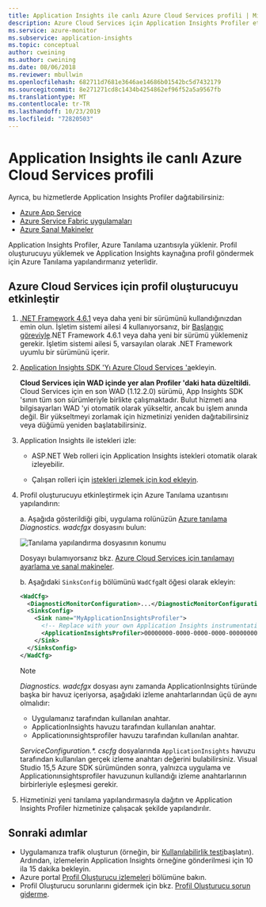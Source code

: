 ```yaml
---
title: Application Insights ile canlı Azure Cloud Services profili | Microsoft Docs
description: Azure Cloud Services için Application Insights Profiler etkinleştirin.
ms.service: azure-monitor
ms.subservice: application-insights
ms.topic: conceptual
author: cweining
ms.author: cweining
ms.date: 08/06/2018
ms.reviewer: mbullwin
ms.openlocfilehash: 682711d7681e3646ae14686b01542bc5d7432179
ms.sourcegitcommit: 8e271271cd8c1434b4254862ef96f52a5a9567fb
ms.translationtype: MT
ms.contentlocale: tr-TR
ms.lasthandoff: 10/23/2019
ms.locfileid: "72820503"
---
```

# <a name="profile-live-azure-cloud-services-with-application-insights"></a>Application Insights ile canlı Azure Cloud Services profili

Ayrıca, bu hizmetlerde Application Insights Profiler dağıtabilirsiniz:
* [Azure App Service](profiler.md?toc=/azure/azure-monitor/toc.json)
* [Azure Service Fabric uygulamaları](profiler-servicefabric.md?toc=/azure/azure-monitor/toc.json)
* [Azure Sanal Makineler](profiler-vm.md?toc=/azure/azure-monitor/toc.json)

Application Insights Profiler, Azure Tanılama uzantısıyla yüklenir. Profil oluşturucuyu yüklemek ve Application Insights kaynağına profil göndermek için Azure Tanılama yapılandırmanız yeterlidir.

## <a name="enable-profiler-for-azure-cloud-services"></a>Azure Cloud Services için profil oluşturucuyu etkinleştir
1. [.NET Framework 4.6.1](https://docs.microsoft.com/dotnet/framework/migration-guide/how-to-determine-which-versions-are-installed) veya daha yeni bir sürümünü kullandığınızdan emin olun. İşletim sistemi ailesi 4 kullanıyorsanız, bir [Başlangıç göreviyle](https://docs.microsoft.com/azure/cloud-services/cloud-services-dotnet-install-dotnet).NET Framework 4.6.1 veya daha yeni bir sürümü yüklemeniz gerekir. İşletim sistemi ailesi 5, varsayılan olarak .NET Framework uyumlu bir sürümünü içerir. 

1. [Application Insights SDK 'Yı Azure Cloud Services 'a](../../azure-monitor/app/cloudservices.md?toc=/azure/azure-monitor/toc.json)ekleyin.

    **Cloud Services için WAD içinde yer alan Profiler 'daki hata düzeltildi.** Cloud Services için en son WAD (1.12.2.0) sürümü, App Insights SDK 'sının tüm son sürümleriyle birlikte çalışmaktadır. Bulut hizmeti ana bilgisayarları WAD 'yi otomatik olarak yükseltir, ancak bu işlem anında değil. Bir yükseltmeyi zorlamak için hizmetinizi yeniden dağıtabilirsiniz veya düğümü yeniden başlatabilirsiniz.

1. Application Insights ile istekleri izle:

    * ASP.NET Web rolleri için Application Insights istekleri otomatik olarak izleyebilir.

    * Çalışan rolleri için [istekleri izlemek için kod ekleyin](profiler-trackrequests.md?toc=/azure/azure-monitor/toc.json).

1. Profil oluşturucuyu etkinleştirmek için Azure Tanılama uzantısını yapılandırın:

    a. Aşağıda gösterildiği gibi, uygulama rolünüzün [Azure tanılama](https://docs.microsoft.com/azure/monitoring-and-diagnostics/azure-diagnostics) *Diagnostics. wadcfgx* dosyasını bulun:  

      ![Tanılama yapılandırma dosyasının konumu](./media/profiler-cloudservice/cloudservice-solutionexplorer.png)  

      Dosyayı bulamıyorsanız bkz. [Azure Cloud Services için tanılamayı ayarlama ve sanal makineler](https://docs.microsoft.com/azure/vs-azure-tools-diagnostics-for-cloud-services-and-virtual-machines).

    b. Aşağıdaki `SinksConfig` bölümünü `WadCfg`alt öğesi olarak ekleyin:  

      ```xml
      <WadCfg>
        <DiagnosticMonitorConfiguration>...</DiagnosticMonitorConfiguration>
        <SinksConfig>
          <Sink name="MyApplicationInsightsProfiler">
            <!-- Replace with your own Application Insights instrumentation key. -->
            <ApplicationInsightsProfiler>00000000-0000-0000-0000-000000000000</ApplicationInsightsProfiler>
          </Sink>
        </SinksConfig>
      </WadCfg>
      ```

    > [!NOTE]
    > *Diagnostics. wadcfgx* dosyası aynı zamanda ApplicationInsights türünde başka bir havuz içeriyorsa, aşağıdaki izleme anahtarlarından üçü de aynı olmalıdır:  
    > * Uygulamanız tarafından kullanılan anahtar. 
    > * ApplicationInsights havuzu tarafından kullanılan anahtar. 
    > * Applicationınsightsprofiler havuzu tarafından kullanılan anahtar. 
    >
    > *ServiceConfiguration.\*. cscfg* dosyalarında `ApplicationInsights` havuzu tarafından kullanılan gerçek izleme anahtarı değerini bulabilirsiniz. 
    > Visual Studio 15,5 Azure SDK sürümünden sonra, yalnızca uygulama ve Applicationınsightsprofiler havuzunun kullandığı izleme anahtarlarının birbirleriyle eşleşmesi gerekir.

1. Hizmetinizi yeni tanılama yapılandırmasıyla dağıtın ve Application Insights Profiler hizmetinize çalışacak şekilde yapılandırılır.
 
## <a name="next-steps"></a>Sonraki adımlar

* Uygulamanıza trafik oluşturun (örneğin, bir [Kullanılabilirlik testi](monitor-web-app-availability.md)başlatın). Ardından, izlemelerin Application Insights örneğine gönderilmesi için 10 ila 15 dakika bekleyin.
* Azure portal [Profil Oluşturucu izlemeleri](profiler-overview.md?toc=/azure/azure-monitor/toc.json) bölümüne bakın.
* Profil Oluşturucu sorunlarını gidermek için bkz. [Profil Oluşturucu sorun giderme](profiler-troubleshooting.md?toc=/azure/azure-monitor/toc.json).
